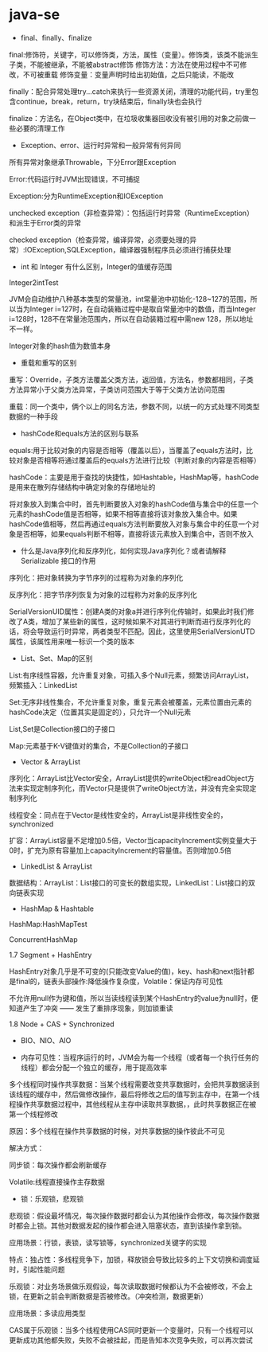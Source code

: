 # java-se

- final、finally、finalize

final:修饰符，关键字，可以修饰类，方法，属性（变量）。修饰类，该类不能派生子类，不能被继承，不能被abstract修饰
    修饰方法：方法在使用过程中不可修改，不可被重载
    修饰变量：变量声明时给出初始值，之后只能读，不能改
    
finally：配合异常处理try...catch来执行一些资源关闭，清理的功能代码，try里包含continue，break，return，try块结束后，finally块也会执行

finalize：方法名，在Object类中，在垃圾收集器回收没有被引用的对象之前做一些必要的清理工作


- Exception、error、运行时异常和一般异常有何异同

所有异常对象继承Throwable，下分Error跟Exception

Error:代码运行时JVM出现错误，不可捕捉

Exception:分为RuntimeException和IOException

unchecked exception（非检查异常）：包括运行时异常（RuntimeException）和派生于Error类的异常

checked exception（检查异常，编译异常，必须要处理的异常）:IOException,SQLException，编译器强制程序员必须进行捕获处理


- int 和 Integer 有什么区别，Integer的值缓存范围

Integer2intTest

JVM会自动维护八种基本类型的常量池，int常量池中初始化-128~127的范围，所以当为Integer i=127时，在自动装箱过程中是取自常量池中的数值，而当Integer i=128时，128不在常量池范围内，所以在自动装箱过程中需new 128，所以地址不一样。

Integer对象的hash值为数值本身


- 重载和重写的区别

重写：Override，子类方法覆盖父类方法，返回值，方法名，参数都相同，子类方法异常小于父类方法异常，子类访问范围大于等于父类方法访问范围

重载：同一个类中，俩个以上的同名方法，参数不同，以统一的方式处理不同类型数据的一种手段


- hashCode和equals方法的区别与联系

equals:用于比较对象的内容是否相等（覆盖以后），当覆盖了equals方法时，比较对象是否相等将通过覆盖后的equals方法进行比较（判断对象的内容是否相等）

hashCode：主要是用于查找的快捷性，如Hashtable，HashMap等，hashCode是用来在散列存储结构中确定对象的存储地址的

将对象放入到集合中时，首先判断要放入对象的hashCode值与集合中的任意一个元素的hashCode值是否相等，如果不相等直接将该对象放入集合中。如果hashCode值相等，然后再通过equals方法判断要放入对象与集合中的任意一个对象是否相等，如果equals判断不相等，直接将该元素放入到集合中，否则不放入


- 什么是Java序列化和反序列化，如何实现Java序列化？或者请解释Serializable 接口的作用

序列化：把对象转换为字节序列的过程称为对象的序列化

反序列化：把字节序列恢复为对象的过程称为对象的反序列化

SerialVersionUID属性：创建A类的对象a并进行序列化传输时，如果此时我们修改了A类，增加了某些新的属性，这时候如果不对其进行判断而进行反序列化的话，将会导致运行时异常，两者类型不匹配。因此，这里使用SerialVersionUTD属性，该属性用来唯一标识一个类的版本


- List、Set、Map的区别

List:有序线性容器，允许重复对象，可插入多个Null元素，频繁访问ArrayList，频繁插入：LinkedList

Set:无序非线性集合，不允许重复对象，重复元素会被覆盖，元素位置由元素的hashCode决定（位置其实是固定的），只允许一个Null元素

List,Set是Collection接口的子接口

Map:元素基于K-V键值对的集合，不是Collection的子接口


- Vector & ArrayList 

序列化：ArrayList比Vector安全，ArrayList提供的writeObject和readObject方法来实现定制序列化，而Vector只是提供了writeObject方法，并没有完全实现定制序列化

线程安全：同点在于Vector是线性安全的，ArrayList是非线性安全的，synchronized

扩容：ArrayList容量不足增加0.5倍，Vector当capacityIncrement实例变量大于0时，扩充为原有容量加上capacityIncrement的容量值。否则增加0.5倍


- LinkedList & ArrayList

数据结构：ArrayList：List接口的可变长的数组实现，LinkedList：List接口的双向链表实现


- HashMap & Hashtable

HashMap:HashMapTest


ConcurrentHashMap

1.7 Segment + HashEntry

HashEntry对象几乎是不可变的(只能改变Value的值)，key、hash和next指针都是final的，链表头部操作:降低操作复杂度，Volatile：保证内存可见性

不允许用null作为键和值，所以当读线程读到某个HashEntry的value为null时，便知道产生了冲突 —— 发生了重排序现象，则加锁重读

1.8 Node + CAS + Synchronized


- BIO、NIO、AIO


- 内存可见性：当程序运行的时，JVM会为每一个线程（或者每一个执行任务的线程）都会分配一个独立的缓存，用于提高效率

多个线程同时操作共享数据：当某个线程需要改变共享数据时，会把共享数据读到该线程的缓存中，然后做修改操作，最后将修改之后的值写到主存中，在第一个线程操作共享数据过程中，其他线程从主存中读取共享数据，，此时共享数据正在被第一个线程修改

原因：多个线程在操作共享数据的时候，对共享数据的操作彼此不可见

解决方式：

同步锁：每次操作都会刷新缓存

Volatile:线程直接操作主存数据


- 锁：乐观锁，悲观锁

悲观锁：假设最坏情况，每次操作数据时都会认为其他操作会修改，每次操作数据时都会上锁。其他对数据发起的操作都会进入阻塞状态，直到该操作拿到锁。

应用场景：行锁，表锁，读写锁等，synchronized关键字的实现

特点：独占性：多线程竞争下，加锁，释放锁会导致比较多的上下文切换和调度延时，引起性能问题

乐观锁：对业务场景做乐观假设，每次读取数据时候都认为不会被修改，不会上锁，在更新之前会判断数据是否被修改。（冲突检测，数据更新）

应用场景：多读应用类型

CAS属于乐观锁：当多个线程使用CAS同时更新一个变量时，只有一个线程可以更新成功其他都失败，失败不会被挂起，而是告知本次竞争失败，可以再次尝试







